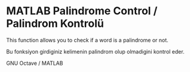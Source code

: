 # MATLAB Palindrome Control / Palindrom Kontrolü
This function allows you to check if a word is a palindrome or not.

Bu fonksiyon girdiginiz kelimenin palindrom olup olmadigini kontrol eder.

GNU Octave / MATLAB
